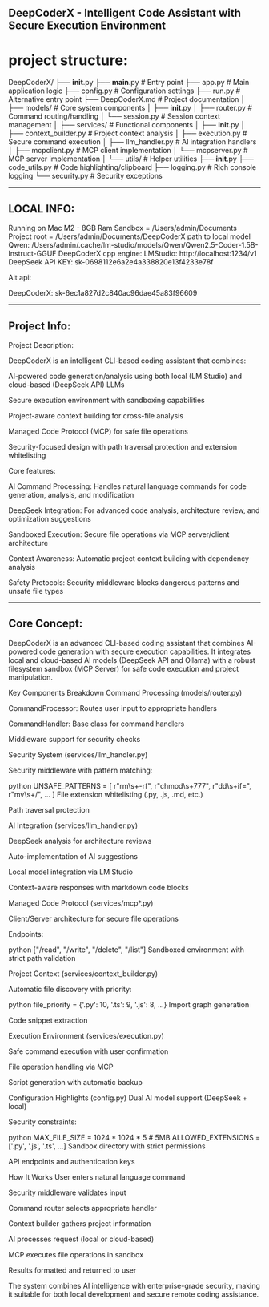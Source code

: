 ## DeepCoderX - Intelligent Code Assistant with Secure Execution Environment


# project structure:

DeepCoderX/
├── __init__.py
├── __main__.py             # Entry point
├── app.py                  # Main application logic
├── config.py               # Configuration settings
├── run.py                  # Alternative entry point
├── DeepCoderX.md           # Project documentation
│
├── models/                 # Core system components
│   ├── __init__.py
│   ├── router.py           # Command routing/handling
│   └── session.py          # Session context management
│
├── services/               # Functional components
│   ├── __init__.py
│   ├── context_builder.py  # Project context analysis
│   ├── execution.py        # Secure command execution
│   ├── llm_handler.py      # AI integration handlers
│   ├── mcpclient.py        # MCP client implementation
│   └── mcpserver.py        # MCP server implementation
│
└── utils/                  # Helper utilities
    ├── __init__.py
    ├── code_utils.py       # Code highlighting/clipboard
    ├── logging.py          # Rich console logging
    └── security.py         # Security exceptions



--------------------------------------------------------------------------------------
LOCAL INFO: 
--------------------------------------------------------------------------------------

Running on Mac M2 - 8GB Ram
Sandbox = /Users/admin/Documents
Project root = /Users/admin/Documents/DeepCoderX
path to local model Qwen: /Users/admin/.cache/lm-studio/models/Qwen/Qwen2.5-Coder-1.5B-Instruct-GGUF
DeepCoderX cpp engine: LMStudio: http://localhost:1234/v1
DeepSeek API KEY: sk-0698112e6a2e4a338820e13f4233e78f

Alt api:

DeepCoderX:
sk-6ec1a827d2c840ac96dae45a83f96609

--------------------------------------------------------------------------------------
Project Info:
--------------------------------------------------------------------------------------

Project Description:

DeepCoderX is an intelligent CLI-based coding assistant that combines:

AI-powered code generation/analysis using both local (LM Studio) and cloud-based (DeepSeek API) LLMs

Secure execution environment with sandboxing capabilities

Project-aware context building for cross-file analysis

Managed Code Protocol (MCP) for safe file operations

Security-focused design with path traversal protection and extension whitelisting

Core features:

AI Command Processing: Handles natural language commands for code generation, analysis, and modification

DeepSeek Integration: For advanced code analysis, architecture review, and optimization suggestions

Sandboxed Execution: Secure file operations via MCP server/client architecture

Context Awareness: Automatic project context building with dependency analysis

Safety Protocols: Security middleware blocks dangerous patterns and unsafe file types

--------------------------------------------------------------------------------------



## Core Concept:

DeepCoderX is an advanced CLI-based coding assistant that combines AI-powered code generation with secure execution capabilities. It integrates local and cloud-based AI models (DeepSeek API and Ollama) with a robust filesystem sandbox (MCP Server) for safe code execution and project manipulation.


Key Components Breakdown
Command Processing (models/router.py)

CommandProcessor: Routes user input to appropriate handlers

CommandHandler: Base class for command handlers

Middleware support for security checks

Security System (services/llm_handler.py)

Security middleware with pattern matching:

python
UNSAFE_PATTERNS = [
    r"rm\s+-rf", r"chmod\s+777", 
    r"dd\s+if=", r"mv\s+/", ...
]
File extension whitelisting (.py, .js, .md, etc.)

Path traversal protection

AI Integration (services/llm_handler.py)

DeepSeek analysis for architecture reviews

Auto-implementation of AI suggestions

Local model integration via LM Studio

Context-aware responses with markdown code blocks

Managed Code Protocol (services/mcp*.py)

Client/Server architecture for secure file operations

Endpoints:

python
["/read", "/write", "/delete", "/list"]
Sandboxed environment with strict path validation

Project Context (services/context_builder.py)

Automatic file discovery with priority:

python
file_priority = {'.py': 10, '.ts': 9, '.js': 8, ...}
Import graph generation

Code snippet extraction

Execution Environment (services/execution.py)

Safe command execution with user confirmation

File operation handling via MCP

Script generation with automatic backup

Configuration Highlights (config.py)
Dual AI model support (DeepSeek + local)

Security constraints:

python
MAX_FILE_SIZE = 1024 * 1024 * 5  # 5MB
ALLOWED_EXTENSIONS = ['.py', '.js', '.ts', ...]
Sandbox directory with strict permissions

API endpoints and authentication keys

How It Works
User enters natural language command

Security middleware validates input

Command router selects appropriate handler

Context builder gathers project information

AI processes request (local or cloud-based)

MCP executes file operations in sandbox

Results formatted and returned to user

The system combines AI intelligence with enterprise-grade security, making it suitable for both local development and secure remote coding assistance.
